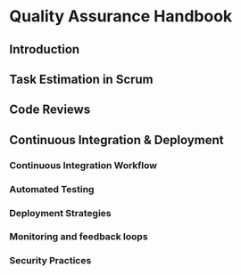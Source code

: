 # Quality Assurance Handbook

## Introduction

## Task Estimation in Scrum

## Code Reviews

## Continuous Integration & Deployment

### Continuous Integration Workflow

### Automated Testing 

### Deployment Strategies 

### Monitoring and feedback loops

### Security Practices 
